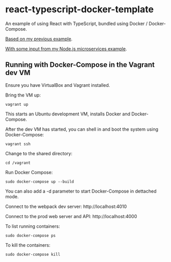 # react-typescript-docker-template

An example of using React with TypeScript, bundled using Docker / Docker-Compose.

[Based on my previous example](https://github.com/ashleydavis/react-typescript-template).

[With some input from my Node.js microservices example](https://github.com/ashleydavis/nodejs-microservices-example).

## Running with Docker-Compose in the Vagrant dev VM

Ensure you have VirtualBox and Vagrant installed.

Bring the VM up:

    vagrant up

This starts an Ubuntu development VM, installs Docker and Docker-Compose.

After the dev VM has started, you can shell in and boot the system using Docker-Compose:

    vagrant ssh

Change to the shared directory:

    cd /vagrant

Run Docker Compose:

    sudo docker-compose up --build

You can also add a -d parameter to start Docker-Compose in dettached mode.

Connect to the webpack dev server: http://localhost:4010

Connect to the prod web server and API: http://localhost:4000

To list running containers:

    sudo docker-compose ps

To kill the containers:

    sudo docker-compose kill

